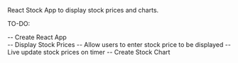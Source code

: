 React Stock App to display stock prices and charts.

TO-DO:

-- Create React App <br />
-- Display Stock Prices
-- Allow users to enter stock price to be displayed
-- Live update stock prices on timer
-- Create Stock Chart